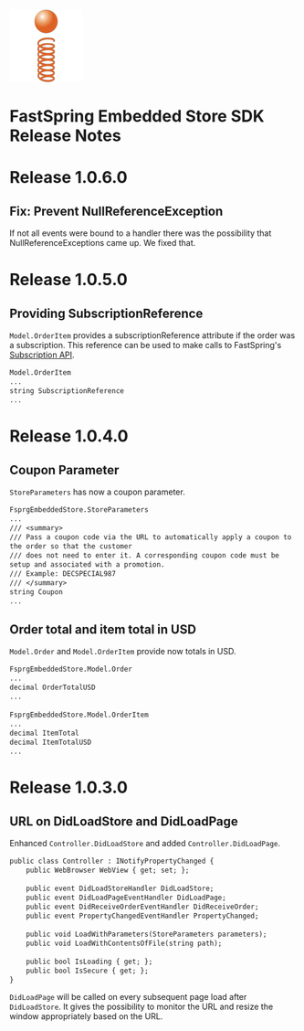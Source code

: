 <html>
<head>
<meta http-equiv="Content-type" content="text/html; charset=utf-8">
<title>Release Notes FsprgEmbeddedStoreSDK</title>
<link rel='stylesheet' href='HOW_TO/style.css' type='text/css'/>
</head>
<body>

<img id="logo" src="HOW_TO/fastspring_logo.png"/>

<h1 id='header'>FastSpring Embedded Store SDK<br/>Release Notes</h1>

# Release 1.0.6.0 #

## Fix: Prevent NullReferenceException

If not all events were bound to a handler there was the possibility that NullReferenceExceptions came up. We fixed that.



# Release 1.0.5.0 #

## Providing SubscriptionReference

`Model.OrderItem` provides a subscriptionReference attribute if the order was a subscription. This reference can be used to make calls to FastSpring's [Subscription API](https://support.fastspring.com/entries/236487-api-subscriptions).

	Model.OrderItem
	...
	string SubscriptionReference
	...




# Release 1.0.4.0 #

## Coupon Parameter ##

`StoreParameters` has now a coupon parameter.

	FsprgEmbeddedStore.StoreParameters
	...
	/// <summary>
	/// Pass a coupon code via the URL to automatically apply a coupon to the order so that the customer 
	/// does not need to enter it. A corresponding coupon code must be setup and associated with a promotion.
	/// Example: DECSPECIAL987
	/// </summary>
	string Coupon
	...

## Order total and item total in USD ##

`Model.Order` and `Model.OrderItem` provide now totals in USD.

	FsprgEmbeddedStore.Model.Order
	...
	decimal OrderTotalUSD
	...
	
	FsprgEmbeddedStore.Model.OrderItem
	...
	decimal ItemTotal
	decimal ItemTotalUSD
	...




# Release 1.0.3.0 #

## URL on DidLoadStore and DidLoadPage ##
Enhanced `Controller.DidLoadStore` and added `Controller.DidLoadPage`.

	public class Controller : INotifyPropertyChanged {
        public WebBrowser WebView { get; set; };

        public event DidLoadStoreHandler DidLoadStore;
        public event DidLoadPageEventHandler DidLoadPage;
        public event DidReceiveOrderEventHandler DidReceiveOrder;
        public event PropertyChangedEventHandler PropertyChanged;

        public void LoadWithParameters(StoreParameters parameters);
        public void LoadWithContentsOfFile(string path);

        public bool IsLoading { get; };
        public bool IsSecure { get; };
	}

`DidLoadPage` will be called on every subsequent page load after `DidLoadStore`. It gives the possibility to monitor the URL and resize the window appropriately based on the URL.

</body></html>